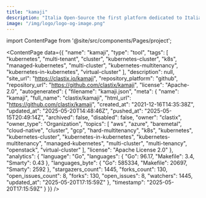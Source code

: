 ```yaml
---
title: "kamaji"
description: "Italia Open-Source the first platform dedicated to Italian open-source world."
image: "/img/logo/logo-og-image.png"
---
```

import ContentPage from '@site/src/components/Pages/project';

<ContentPage
    data={{
  "name": "kamaji",
  "type": "tool",
  "tags": [
    "kubernetes",
    "multi-tenant",
    "cluster",
    "kubernetes-cluster",
    "k8s",
    "managed-kubernetes",
    "multi-cluster",
    "kubernetes-multitenancy",
    "kubernetes-in-kubernetes",
    "virtual-cluster"
  ],
  "description": null,
  "site_url": "https://clastix.io/kamaji",
  "repository_platform": "github",
  "repository_url": "https://github.com/clastix/kamaji",
  "license": "Apache-2.0",
  "autogenerated": {
    "filename": "kamaji.json",
    "meta": {
      "name": "kamaji",
      "full_name": "clastix/kamaji",
      "html_url": "https://github.com/clastix/kamaji",
      "created_at": "2021-12-16T14:35:38Z",
      "updated_at": "2025-05-20T14:48:46Z",
      "pushed_at": "2025-05-15T20:49:14Z",
      "archived": false,
      "disabled": false,
      "owner": "clastix",
      "owner_type": "Organization",
      "topics": [
        "aws",
        "azure",
        "baremetal",
        "cloud-native",
        "cluster",
        "gcp",
        "hard-multitenancy",
        "k8s",
        "kubernetes",
        "kubernetes-cluster",
        "kubernetes-in-kubernetes",
        "kubernetes-multitenancy",
        "managed-kubernetes",
        "multi-cluster",
        "multi-tenancy",
        "openstack",
        "virtual-cluster"
      ],
      "license": "Apache License 2.0"
    },
    "analytics": {
      "language": "Go",
      "languages": {
        "Go": 96.17,
        "Makefile": 3.4,
        "Smarty": 0.43
      },
      "languages_byte": {
        "Go": 585334,
        "Makefile": 20697,
        "Smarty": 2592
      },
      "stargazers_count": 1445,
      "forks_count": 130,
      "open_issues_count": 8,
      "forks": 130,
      "open_issues": 8,
      "watchers": 1445,
      "updated_at": "2025-05-20T17:15:59Z"
    },
    "timestamp": "2025-05-20T17:15:59Z"
  }
}}
/>
